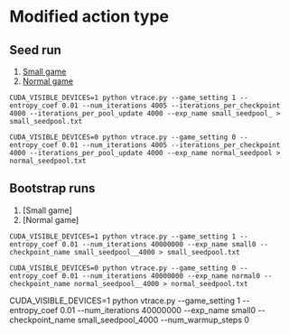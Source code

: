 # Modified action type


## Seed run

1. [Small game](https://wandb.ai/lyuxingjian-na/HighLowTrading/runs/651t02yx)
2. [Normal game](https://wandb.ai/lyuxingjian-na/HighLowTrading/runs/ksfzenbd)

```
CUDA_VISIBLE_DEVICES=1 python vtrace.py --game_setting 1 --entropy_coef 0.01 --num_iterations 4005 --iterations_per_checkpoint 4000 --iterations_per_pool_update 4000 --exp_name small_seedpool_ > small_seedpool.txt

CUDA_VISIBLE_DEVICES=0 python vtrace.py --game_setting 0 --entropy_coef 0.01 --num_iterations 4005 --iterations_per_checkpoint 4000 --iterations_per_pool_update 4000 --exp_name normal_seedpool > normal_seedpool.txt
```

## Bootstrap runs 

1. [Small game]
2. [Normal game]

```
CUDA_VISIBLE_DEVICES=1 python vtrace.py --game_setting 1 --entropy_coef 0.01 --num_iterations 40000000 --exp_name small0 --checkpoint_name small_seedpool__4000 > small_seedpool.txt

CUDA_VISIBLE_DEVICES=0 python vtrace.py --game_setting 0 --entropy_coef 0.01 --num_iterations 40000000 --exp_name normal0 --checkpoint_name normal_seedpool__4000 > normal_seedpool.txt
```

CUDA_VISIBLE_DEVICES=1 python vtrace.py --game_setting 1 --entropy_coef 0.01 --num_iterations 40000000 --exp_name small0 --checkpoint_name small_seedpool_4000 --num_warmup_steps 0 